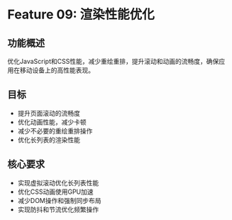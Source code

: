 # Feature 09: 渲染性能优化

## 功能概述
优化JavaScript和CSS性能，减少重绘重排，提升滚动和动画的流畅度，确保应用在移动设备上的高性能表现。

## 目标
- 提升页面滚动的流畅度
- 优化动画性能，减少卡顿
- 减少不必要的重绘重排操作
- 优化长列表的渲染性能

## 核心要求
- 实现虚拟滚动优化长列表性能
- 优化CSS动画使用GPU加速
- 减少DOM操作和强制同步布局
- 实现防抖和节流优化频繁操作